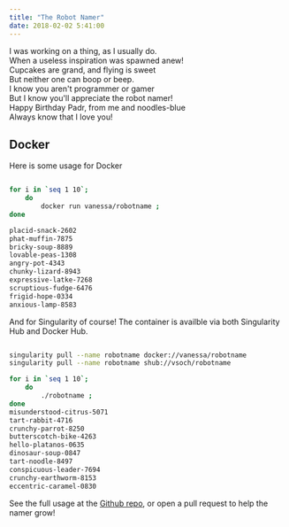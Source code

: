 ```yaml
---
title: "The Robot Namer"
date: 2018-02-02 5:41:00
---
```


I was working on a thing, as I usually do. <br>
When a useless inspiration was spawned anew!<br>
Cupcakes are grand, and flying is sweet <br>
But neither one can boop or beep. <br>
I know you aren't programmer or gamer<br>
But I know you'll appreciate the robot namer!<br>
Happy Birthday Padr, from me and noodles-blue <br>
Always know that I love you!<br>


<div id="asciinema-the-robot-namer" class="asciinema-wrapper">
    <asciinema-player 
        src="{{ site.baseurl }}/assets/asciicast/robot-namer-2-11-2018.json" 
        poster="data:text/plain,The Robot Namer" 
        title="The Robot Namer" 
        author="vsochat@stanford.edu" 
        cols="{{site.asciicast.cols}}"
        rows="{{site.asciicast.rows}}" 
        speed="2" 
        theme="{{site.asciicast.theme}}">
    </asciinema-player>
</div>


## Docker
Here is some usage for Docker

```bash

for i in `seq 1 10`;      
    do     
        docker run vanessa/robotname ; 
done

placid-snack-2602
phat-muffin-7875
bricky-soup-8889
lovable-peas-1308
angry-pot-4343
chunky-lizard-8943
expressive-latke-7268
scruptious-fudge-6476
frigid-hope-0334
anxious-lamp-8583

```

And for Singularity of course! The container is availble via both Singularity Hub and Docker Hub.

```bash

singularity pull --name robotname docker://vanessa/robotname
singularity pull --name robotname shub://vsoch/robotname

for i in `seq 1 10`;      
    do     
        ./robotname ; 
done
misunderstood-citrus-5071
tart-rabbit-4716
crunchy-parrot-8250
butterscotch-bike-4263
hello-platanos-0635
dinosaur-soup-0847
tart-noodle-8497
conspicuous-leader-7694
crunchy-earthworm-8153
eccentric-caramel-0830

```

See the full usage at the <a href="https://www.github.com/vsoch/robotnamer" target="_blank">
Github repo</a>, or open a pull request to help the namer grow!
